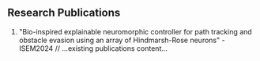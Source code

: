 ## Research Publications

1. "Bio-inspired explainable neuromorphic controller for path tracking and obstacle evasion using an array of Hindmarsh-Rose neurons" - ISEM2024
// ...existing publications content...
